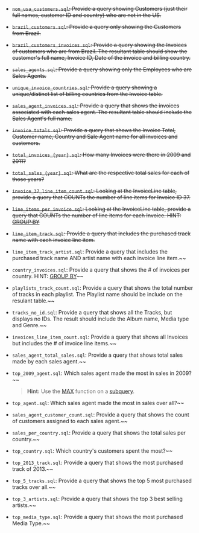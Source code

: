 - ~~`non_usa_customers.sql`: Provide a query showing Customers (just their full names, customer ID and country) who are not in the US.~~
- ~~`brazil_customers.sql`: Provide a query only showing the Customers from Brazil.~~
-  ~~`brazil_customers_invoices.sql`: Provide a query showing the Invoices of customers who are from Brazil. The resultant table should show the customer's full name, Invoice ID, Date of the invoice and billing country.~~
-  ~~`sales_agents.sql`: Provide a query showing only the Employees who are Sales Agents.~~
-  ~~`unique_invoice_countries.sql`: Provide a query showing a unique/distinct list of billing countries from the Invoice table.~~
-  ~~`sales_agent_invoices.sql`: Provide a query that shows the invoices associated with each sales agent. The resultant table should include the Sales Agent's full name.~~
- ~~`invoice_totals.sql`: Provide a query that shows the Invoice Total, Customer name, Country and Sale Agent name for all invoices and customers.~~
-  ~~`total_invoices_{year}.sql`: How many Invoices were there in 2009 and 2011?~~
-  ~~`total_sales_{year}.sql`: What are the respective total sales for each of those years?~~
-  ~~`invoice_37_line_item_count.sql`: Looking at the InvoiceLine table, provide a query that COUNTs the number of line items for Invoice ID 37.~~
-  ~~`line_items_per_invoice.sql`: Looking at the InvoiceLine table, provide a query that COUNTs the number of line items for each Invoice. HINT: [GROUP BY](http://www.sqlite.org/lang_select.html#resultset)~~
-  ~~`line_item_track.sql`: Provide a query that includes the purchased track name with each invoice line item.~~
-  `line_item_track_artist.sql`: Provide a query that includes the purchased track name AND artist name with each invoice line item.~~
-  `country_invoices.sql`: Provide a query that shows the # of invoices per country. HINT: [GROUP BY](http://www.sqlite.org/lang_select.html#resultset)~~
-  `playlists_track_count.sql`: Provide a query that shows the total number of tracks in each playlist. The Playlist name should be include on the resulant table.~~
-  `tracks_no_id.sql`: Provide a query that shows all the Tracks, but displays no IDs. The result should include the Album name, Media type and Genre.~~
-  `invoices_line_item_count.sql`: Provide a query that shows all Invoices but includes the # of invoice line items.~~
-  `sales_agent_total_sales.sql`: Provide a query that shows total sales made by each sales agent.~~
-  `top_2009_agent.sql`: Which sales agent made the most in sales in 2009?~~

    > **Hint:** Use the [MAX](https://www.sqlite.org/lang_aggfunc.html#maxggunc) function on a [subquery](http://beginner-sql-tutorial.com/sql-subquery.htm).

-  `top_agent.sql`: Which sales agent made the most in sales over all?~~
-  `sales_agent_customer_count.sql`: Provide a query that shows the count of customers assigned to each sales agent.~~
-  `sales_per_country.sql`: Provide a query that shows the total sales per country.~~
-  `top_country.sql`: Which country's customers spent the most?~~
-  `top_2013_track.sql`: Provide a query that shows the most purchased track of 2013.~~
-  `top_5_tracks.sql`: Provide a query that shows the top 5 most purchased tracks over all.~~
-  `top_3_artists.sql`: Provide a query that shows the top 3 best selling artists.~~
-  `top_media_type.sql`: Provide a query that shows the most purchased Media Type.~~